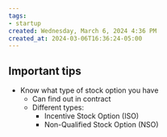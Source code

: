```yaml
---
tags: 
- startup
created: Wednesday, March 6, 2024 4:36 PM
created_at: 2024-03-06T16:36:24-05:00
---
```

## Important tips

- Know what type of stock option you have
    - Can find out in contract
    - Different types:
        - Incentive Stock Option (ISO)
        - Non-Qualified Stock Option (NSO)